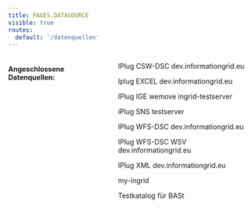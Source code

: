 ```yaml
---
title: PAGES.DATASOURCE
visible: true
routes:
  default: '/datenquellen'
---
```


<div class="search-filtered row content-small">
    <div class="columns">
    <h4>Angeschlossene Datenquellen:</h4>
    <div class="link-list">
        <p>IPlug CSW-DSC dev.informationgrid.eu </p>
        <p>Iplug EXCEL dev.informationgrid.eu </p>
        <p>IPlug IGE wemove ingrid-testserver </p>
        <p>iPlug SNS testserver </p>
        <p>IPlug WFS-DSC dev.informationgrid.eu </p>
        <p>IPlug WFS-DSC WSV dev.informationgrid.eu </p>
        <p>IPlug XML dev.informationgrid.eu </p>
        <p>my-ingrid </p>
        <p>Testkatalog für BASt </p>
    </div>
</div>